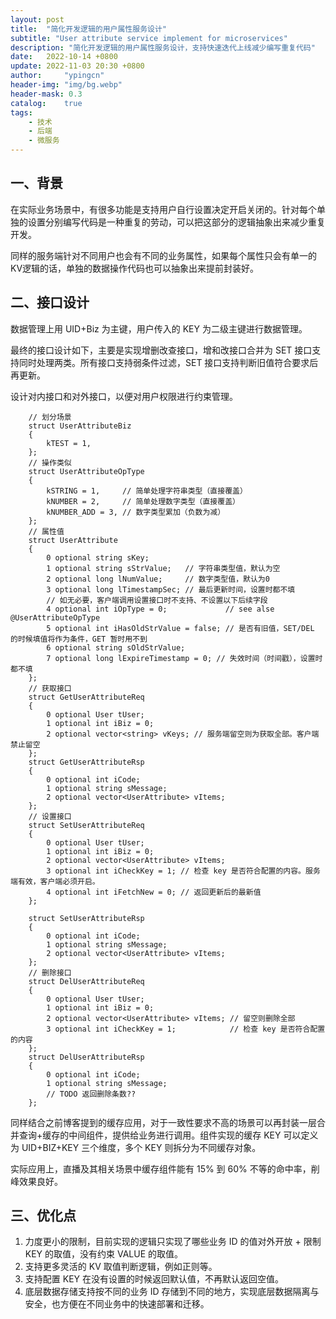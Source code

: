 ```yaml
---
layout: post
title:  "简化开发逻辑的用户属性服务设计"
subtitle: "User attribute service implement for microservices"
description: "简化开发逻辑的用户属性服务设计，支持快速迭代上线减少编写重复代码"
date:   2022-10-14 +0800
update: 2022-11-03 20:30 +0800
author:     "ypingcn"
header-img: "img/bg.webp"
header-mask: 0.3
catalog:    true
tags:
    - 技术
    - 后端
    - 微服务
---
```


## 一、背景

在实际业务场景中，有很多功能是支持用户自行设置决定开启关闭的。针对每个单独的设置分别编写代码是一种重复的劳动，可以把这部分的逻辑抽象出来减少重复开发。

同样的服务端针对不同用户也会有不同的业务属性，如果每个属性只会有单一的KV逻辑的话，单独的数据操作代码也可以抽象出来提前封装好。

## 二、接口设计

数据管理上用 UID+Biz 为主键，用户传入的 KEY 为二级主键进行数据管理。

最终的接口设计如下，主要是实现增删改查接口，增和改接口合并为 SET 接口支持同时处理两类。所有接口支持弱条件过滤，SET 接口支持判断旧值符合要求后再更新。

设计对内接口和对外接口，以便对用户权限进行约束管理。

```protobuffer
    // 划分场景
    struct UserAttributeBiz
    {
        kTEST = 1,
    };
    // 操作类似
    struct UserAttributeOpType
    {
        kSTRING = 1,     // 简单处理字符串类型（直接覆盖）
        kNUMBER = 2,     // 简单处理数字类型（直接覆盖）
        kNUMBER_ADD = 3, // 数字类型累加（负数为减）
    };
    // 属性值
    struct UserAttribute
    {
        0 optional string sKey;
        1 optional string sStrValue;   // 字符串类型值，默认为空
        2 optional long lNumValue;     // 数字类型值，默认为0
        3 optional long lTimestampSec; // 最后更新时间，设置时都不填
        // 如无必要，客户端调用设置接口时不支持、不设置以下后续字段
        4 optional int iOpType = 0;             // see alse @UserAttributeOpType
        5 optional int iHasOldStrValue = false; // 是否有旧值，SET/DEL 的时候填值将作为条件，GET 暂时用不到
        6 optional string sOldStrValue;
        7 optional long lExpireTimestamp = 0; // 失效时间（时间戳），设置时都不填
    };
    // 获取接口
    struct GetUserAttributeReq
    {
        0 optional User tUser;
        1 optional int iBiz = 0;
        2 optional vector<string> vKeys; // 服务端留空则为获取全部。客户端禁止留空
    };
    struct GetUserAttributeRsp
    {
        0 optional int iCode;
        1 optional string sMessage;
        2 optional vector<UserAttribute> vItems;
    };
    // 设置接口
    struct SetUserAttributeReq
    {
        0 optional User tUser;
        1 optional int iBiz = 0;
        2 optional vector<UserAttribute> vItems;
        3 optional int iCheckKey = 1; // 检查 key 是否符合配置的内容。服务端有效，客户端必须开启。
        4 optional int iFetchNew = 0; // 返回更新后的最新值
    };

    struct SetUserAttributeRsp
    {
        0 optional int iCode;
        1 optional string sMessage;
        2 optional vector<UserAttribute> vItems;
    };
    // 删除接口
    struct DelUserAttributeReq
    {
        0 optional User tUser;
        1 optional int iBiz = 0;
        2 optional vector<UserAttribute> vItems; // 留空则删除全部
        3 optional int iCheckKey = 1;            // 检查 key 是否符合配置的内容
    };
    struct DelUserAttributeRsp
    {
        0 optional int iCode;
        1 optional string sMessage;
        // TODO 返回删除条数??
    };
```

同样结合之前博客提到的缓存应用，对于一致性要求不高的场景可以再封装一层合并查询+缓存的中间组件，提供给业务进行调用。组件实现的缓存 KEY 可以定义为 UID+BIZ+KEY 三个维度，多个 KEY 则拆分为不同缓存对象。

实际应用上，直播及其相关场景中缓存组件能有 15% 到 60% 不等的命中率，削峰效果良好。

## 三、优化点

1. 力度更小的限制，目前实现的逻辑只实现了哪些业务 ID 的值对外开放 + 限制 KEY 的取值，没有约束 VALUE 的取值。
2. 支持更多灵活的 KV 取值判断逻辑，例如正则等。
3. 支持配置 KEY 在没有设置的时候返回默认值，不再默认返回空值。
4. 底层数据存储支持按不同的业务 ID 存储到不同的地方，实现底层数据隔离与安全，也方便在不同业务中的快速部署和迁移。

